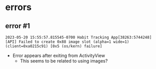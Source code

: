 #  errors 

## error #1
` 2023-05-20 15:55:57.815545-0700 Habit Tracking App[38263:5744248] [API] Failed to create 0x88 image slot (alpha=1 wide=1) (client=0xa0215c91) [0x5 (os/kern) failure]
`
- Error appears after exiting from ActivityView
    - This seems to be related to using images?
